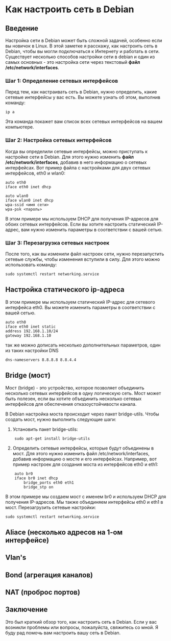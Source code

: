 # Как настроить сеть в Debian

## Введение

Настройка сети в Debian может быть сложной задачей, особенно если вы новичок в Linux. В этой заметке я расскажу, как настроить сеть в Debian, чтобы вы могли подключаться к Интернету и работать в сети.
Существует несколько способов настройки сети в debian и один из самых основных - это настройка сети через текстовый **файл /etc/network/interfaces**.
### Шаг 1: Определение сетевых интерфейсов

Перед тем, как настраивать сеть в Debian, нужно определить, какие сетевые интерфейсы у вас есть. Вы можете узнать об этом, выполнив команду:
```
ip a
```
Эта команда покажет вам список всех сетевых интерфейсов на вашем компьютере.

### Шаг 2: Настройка сетевых интерфейсов

Когда вы определили сетевые интерфейсы, можно приступать к настройке сети в Debian. Для этого нужно изменить **файл /etc/network/interfaces**, добавив в него информацию о сетевых интерфейсах. Вот пример файла с настройками для двух сетевых интерфейсов, eth0 и wlan0:
```
auto eth0  
iface eth0 inet dhcp

auto wlan0  
iface wlan0 inet dhcp  
wpa-ssid <имя сети>  
wpa-psk <пароль>
```
В этом примере мы используем DHCP для получения IP-адресов для обоих сетевых интерфейсов. Если вы хотите настроить статический IP-адрес, вам нужно изменить параметры в соответствии с вашей сетью.

### Шаг 3: Перезагрузка сетевых настроек

После того, как вы изменили файл настроек сети, нужно перезапустить сетевые службы, чтобы изменения вступили в силу. Для этого можно использовать команду:
```
sudo systemctl restart networking.service
```
## Настройка статического ip-адреса

В этом примере мы используем статический IP-адрес для сетевого интерфейса eth0. Вы можете изменить параметры в соответствии с вашей сетью.
```
auto eth0  
iface eth0 inet static  
address 192.168.1.10/24   
gateway 192.168.1.10
```
так же можно дописать несколько дополнительных параметров, один из таких настройки DNS
```
dns-nameservers 8.8.8.8 8.8.4.4
```
## Bridge (мост)
Мост (bridge) - это устройство, которое позволяет объединить несколько сетевых интерфейсов в одну логическую сеть. Мост может быть полезен, если вы хотите объединить несколько сетевых интерфейсов для обеспечения отказоустойчивости канала.

В Debian настройка моста происходит через пакет bridge-utils. Чтобы создать мост, нужно выполнить следующие шаги:

1. Установить пакет bridge-utils:
```
    sudo apt-get install bridge-utils
```
2. Определить сетевые интерфейсы, которые будут объединены в мост. Для этого нужно изменить файл /etc/network/interfaces, добавив информацию о мосте и его интерфейсах. Например, вот пример настроек для создания моста из интерфейсов eth0 и eth1:
```
	auto br0
	iface br0 inet dhcp
	    bridge_ports eth0 eth1
	    bridge_stp on
```

В этом примере мы создаем мост с именем br0 и используем DHCP для получения IP-адресов. Мы также объединяем интерфейсы eth0 и eth1 в мост.
Перезагрузить сетевые настройки:    
```
sudo systemctl restart networking.service
```
## Aliace (несколько адресов на 1-ом интерфейсе)
## Vlan's
## Bond (агрегация каналов)
## NAT (проброс портов)

## Заключение

Это был краткий обзор того, как настроить сеть в Debian. Если у вас возникли проблемы или вопросы, пожалуйста, свяжитесь со мной. Я буду рад помочь вам настроить вашу сеть в Debian. 